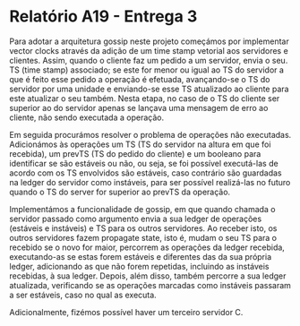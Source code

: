 # Relatório A19 - Entrega 3

Para adotar a arquitetura gossip neste projeto começámos por implementar vector clocks através da adição de um
time stamp vetorial aos servidores e clientes. Assim, quando o cliente faz um pedido a um servidor, envia o seu.
TS (time stamp) associado; se este for menor ou igual ao TS do servidor a que é feito esse pedido a operação é
efetuada, avançando-se o TS do servidor por uma unidade e enviando-se esse TS atualizado ao cliente para este
atualizar o seu também. Nesta etapa, no caso de o TS do cliente ser superior ao do servidor apenas se lançava uma mensagem
de erro ao cliente, não sendo executada a operação.
    

Em seguida procurámos resolver o problema de operações não executadas. Adicionámos às operações um TS (TS do servidor na
altura em que foi recebida), um prevTS (TS do pedido do cliente) e um booleano para identificar se são estáveis ou 
não, ou seja, se foi possível executá-las de acordo com os TS envolvidos são estáveis, caso contrário são guardadas na ledger do
servidor como instáveis, para ser possível realizá-las no futuro quando o TS do server for superior ao prevTS da operação.


Implementámos a funcionalidade de gossip, em que quando chamada o servidor passado como argumento envia a sua ledger
de operações (estáveis e instáveis) e TS para os outros servidores. Ao receber isto, os outros servidores fazem propagate
state, isto é, mudam o seu TS para o recebido se o novo for maior, percorrem as operações da ledger recebida, executando-as
se estas forem estáveis e diferentes das da sua própria ledger, adicionando as que não forem repetidas, incluindo as
instáveis recebidas, à sua ledger. Depois, além disso, também percorre a sua ledger atualizada, verificando se as operações
marcadas como instáveis passaram a ser estáveis, caso no qual as executa.


Adicionalmente, fizémos possível haver um terceiro servidor C.